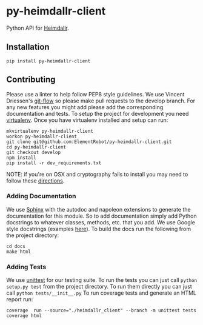 # py-heimdallr-client
Python API for [Heimdallr](https://heimdallr.co/).

## Installation

`pip install py-heimdallr-client`

## Contributing
Please use a linter to help follow PEP8 style guidelines. We use Vincent Driessen's [git-flow](<http://nvie.com/posts/a-successful-git-branching-model/>) so please make pull requests to the develop branch. For any new features you might add please add the corresponding documentation and tests. To setup the project for development you need [virtualenv](https://virtualenv.pypa.io/en/stable/). Once you have virtualenv installed and setup can run:

    mkvirtualenv py-heimdallr-client
    workon py-heimdallr-client
    git clone git@github.com:ElementRobot/py-heimdallr-client.git
    cd py-heimdallr-client
    git checkout develop
    npm install
    pip install -r dev_requirements.txt
    
NOTE: if you're on OSX and cryptography fails to install you may need to follow these [directions](https://cryptography.io/en/latest/installation/#building-cryptography-on-os-x).

### Adding Documentation
We use [Sphinx](http://www.sphinx-doc.org/en/stable/index.html) with the autodoc and napoleon extensions to generate the documentation for this module. So to add documentation simply add Python docstrings to whatever classes, methods, etc. that you add. We use Google style docstrings (examples [here](http://sphinxcontrib-napoleon.readthedocs.io/en/latest/example_google.html)). To build the docs run the following from the project directory:

    cd docs
    make html
    
### Adding Tests
We use [unittest](https://docs.python.org/2.7/library/unittest.html) for our testing suite. To run the tests you can just call `python setup.py test` from the project directory. To run them directly you can just call `python tests/__init__.py` To run coverage tests and generate an HTML report run:

    coverage  run --source="./heimdallr_client" --branch -m unittest tests
    coverage html